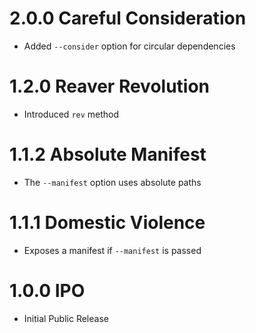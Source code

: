 # 2.0.0 Careful Consideration

- Added `--consider` option for circular dependencies

# 1.2.0 Reaver Revolution

- Introduced `rev` method

# 1.1.2 Absolute Manifest

- The `--manifest` option uses absolute paths

# 1.1.1 Domestic Violence

- Exposes a manifest if `--manifest` is passed

# 1.0.0 IPO

- Initial Public Release
